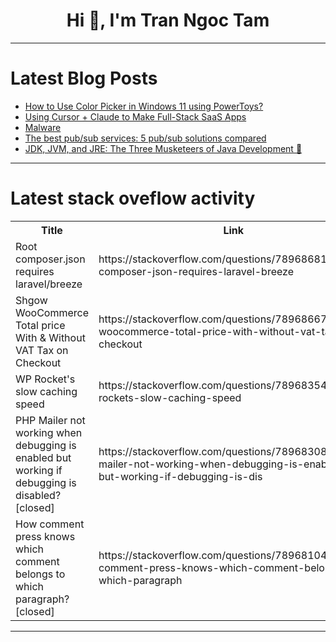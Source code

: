 <h1 align="center">Hi 👋, I'm Tran Ngoc Tam</h1>

---

# Latest Blog Posts 
<!-- BLOG-POST-LIST:START -->
- [How to Use Color Picker in Windows 11 using PowerToys?](https://dev.to/winsides/how-to-use-color-picker-in-windows-11-using-powertoys-ikn)
- [Using Cursor + Claude to Make Full-Stack SaaS Apps](https://dev.to/wasp/using-cursor-claude-to-make-full-stack-saas-apps-2aj3)
- [Malware](https://dev.to/mohanavamsi0614/malware-5e1p)
- [The best pub/sub services: 5 pub/sub solutions compared](https://dev.to/ably/the-best-pubsub-services-5-pubsub-solutions-compared-j1d)
- [JDK, JVM, and JRE: The Three Musketeers of Java Development 🏇](https://dev.to/akshay_gengaje/jdk-jvm-and-jre-the-three-musketeers-of-java-development-1p54)
<!-- BLOG-POST-LIST:END -->

---

# Latest stack oveflow activity
<table>
  <tr><th>Title</th><th>Link</th></tr>
  <!-- STACKOVERFLOW:START --><tr><td>Root composer.json requires laravel/breeze</td><td>https://stackoverflow.com/questions/78968681/root-composer-json-requires-laravel-breeze</td></tr><tr><td>Shgow WooCommerce Total price With &amp; Without VAT Tax on Checkout</td><td>https://stackoverflow.com/questions/78968667/shgow-woocommerce-total-price-with-without-vat-tax-on-checkout</td></tr><tr><td>WP Rocket&#39;s slow caching speed</td><td>https://stackoverflow.com/questions/78968354/wp-rockets-slow-caching-speed</td></tr><tr><td>PHP Mailer not working when debugging is enabled but working if debugging is disabled? [closed]</td><td>https://stackoverflow.com/questions/78968308/php-mailer-not-working-when-debugging-is-enabled-but-working-if-debugging-is-dis</td></tr><tr><td>How comment press knows which comment belongs to which paragraph? [closed]</td><td>https://stackoverflow.com/questions/78968104/how-comment-press-knows-which-comment-belongs-to-which-paragraph</td></tr><!-- STACKOVERFLOW:END -->
</table>

---


